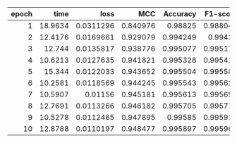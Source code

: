 |   epoch |    time |      loss |      MCC |   Accuracy |   F1-score |
|--------:|--------:|----------:|---------:|-----------:|-----------:|
|       1 | 18.9634 | 0.0311296 | 0.840976 |   0.98825  |   0.988045 |
|       2 | 12.4176 | 0.0169661 | 0.929079 |   0.994249 |   0.99438  |
|       3 | 12.744  | 0.0135817 | 0.938776 |   0.995077 |   0.995174 |
|       4 | 10.6213 | 0.0127635 | 0.941821 |   0.995328 |   0.995417 |
|       5 | 15.344  | 0.0122033 | 0.943652 |   0.995504 |   0.995581 |
|       6 | 10.2581 | 0.0118569 | 0.944245 |   0.995543 |   0.995622 |
|       7 | 10.5907 | 0.01156   | 0.945181 |   0.995613 |   0.995691 |
|       8 | 12.7691 | 0.0113266 | 0.946182 |   0.995705 |   0.995778 |
|       9 | 10.5278 | 0.0112465 | 0.947895 |   0.99585  |   0.995918 |
|      10 | 12.8788 | 0.0110197 | 0.948477 |   0.995897 |   0.995964 |